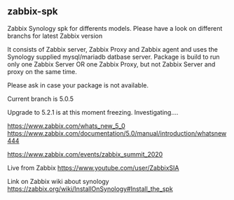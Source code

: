 ## zabbix-spk

Zabbix Synology spk for differents models. Please have a look on different branchs for latest Zabbix version

It consists of Zabbix server, Zabbix Proxy and Zabbix agent and uses the Synology supplied mysql/mariadb datbase server. 
Package is build to run only one Zabbix Server OR one Zabbix Proxy, but not Zabbix Server and proxy on the same time.

Please ask in case your package is not available.

Current branch is 5.0.5

Upgrade to 5.2.1 is at this moment freezing. Investigating....

https://www.zabbix.com/whats_new_5_0
https://www.zabbix.com/documentation/5.0/manual/introduction/whatsnew444

https://www.zabbix.com/events/zabbix_summit_2020

Live from Zabbix 
https://www.youtube.com/user/ZabbixSIA

Link on Zabbix wiki about synology
https://zabbix.org/wiki/InstallOnSynology#Install_the_spk
